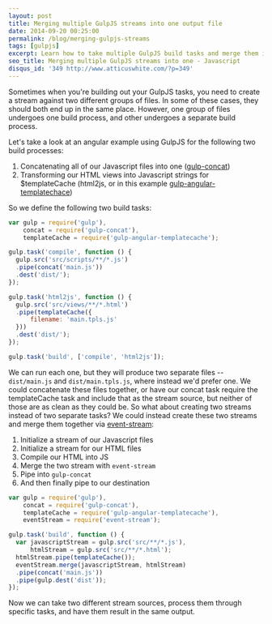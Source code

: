 ```yaml
---
layout: post
title: Merging multiple GulpJS streams into one output file
date: 2014-09-20 00:25:00
permalink: /blog/merging-gulpjs-streams
tags: [gulpjs]
excerpt: Learn how to take multiple GulpJS build tasks and merge them into one output stream by combining streams with NodeJS' EventStream
seo_title: Merging multiple GulpJS streams into one - Javascript
disqus_id: '349 http://www.atticuswhite.com/?p=349'
---
```


Sometimes when you're building out your GulpJS tasks, you need to create a stream against two different groups of files. In some of these cases, they should both end up in the same place. However, one group of files undergoes one build process, and other undergoes a separate build process.

Let's take a look at an angular example using GulpJS for the following two build processes:

1. Concatenating all of our Javascript files into one (<a href="https://www.npmjs.org/package/gulp-concat" title="gulp-concat on npm" target="_blank">gulp-concat</a>)
2. Transforming our HTML views into Javascript strings for $templateCache (html2js, or in this example <a title="gulp-angular-templatecache" href="https://www.npmjs.org/package/gulp-angular-templatecache" target="_blank">gulp-angular-templatechace</a>)

So we define the following two build tasks:

```js
var gulp = require('gulp'),
    concat = require('gulp-concat'),
    templateCache = require('gulp-angular-templatecache');

gulp.task('compile', function () {
  gulp.src('src/scripts/**/*.js')
  .pipe(concat('main.js'))
  .dest('dist/');
});

gulp.task('html2js', function () {
  gulp.src('src/views/**/*.html')
  .pipe(templateCache({
      filename: 'main.tpls.js'
  }))
  .dest('dist/');
});

gulp.task('build', ['compile', 'html2js']);
```

We can run each one, but they will produce two separate files -- `dist/main.js` and `dist/main.tpls.js`, where instead we'd prefer one. We could concatenate these files together, or have our concat task require the templateCache task and include that as the stream source, but neither of those are as clean as they could be. So what about creating two streams instead of two separate tasks? We could instead create these two streams and merge them together via <a title="event-stream" href="https://www.npmjs.org/package/event-stream" target="_blank">event-stream</a>: 

1. Initialize a stream of our Javascript files
2. Initialize a stream for our HTML files
3. Compile our HTML into JS
4. Merge the two stream with `event-stream`
5. Pipe into `gulp-concat`
6. And then finally pipe to our destination

```js
var gulp = require('gulp'),
    concat = require('gulp-concat'),
    templateCache = require('gulp-angular-templatecache'),
    eventStream = require('event-stream');

gulp.task('build', function () {
  var javascriptStream = gulp.src('src/**/*.js'),
      htmlStream = gulp.src('src/**/*.html');
  htmlStream.pipe(templateCache());
  eventStream.merge(javascriptStream, htmlStream)
  .pipe(concat('main.js'))
  .pipe(gulp.dest('dist'));
});
```

Now we can take two different stream sources, process them through specific tasks, and have them result in the same output.
